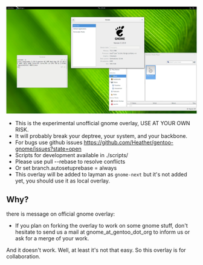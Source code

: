 ![](ss.png?raw=true)

* This is the experimental unofficial gnome overlay, USE AT YOUR OWN RISK.
* It will probably break your deptree, your system, and your backbone.
* For bugs use github issues https://github.com/Heather/gentoo-gnome/issues?state=open
* Scripts for development available in ./scripts/
* Please use pull --rebase to resolve conflicts
* Or set branch.autosetuprebase = always
* This overlay will be added to layman as `gnome-next` but it's not added yet, you should use it as local overlay.

Why?
----
there is message on official gnome overlay:

* If you plan on forking the overlay to work on some gnome stuff, don't hesitate
  to send us a mail at gnome_at_gentoo_dot_org to inform us or ask for a merge
  of your work.

And it doesn't work. Well, at least it's not that easy. So this overlay is for collaboration.
